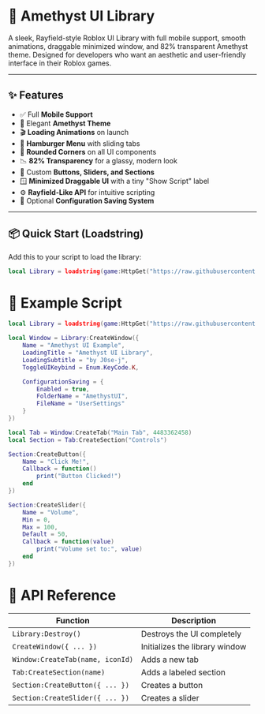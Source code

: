# 🌌 Amethyst UI Library

A sleek, Rayfield-style Roblox UI Library with full mobile support, smooth animations, draggable minimized window, and 82% transparent Amethyst theme. Designed for developers who want an aesthetic and user-friendly interface in their Roblox games.

---

## ✨ Features

- ✅ Full **Mobile Support**
- 🎨 Elegant **Amethyst Theme**
- 🎬 **Loading Animations** on launch
- 🧭 **Hamburger Menu** with sliding tabs
- 🧊 **Rounded Corners** on all UI components
- 📉 **82% Transparency** for a glassy, modern look
- 🔘 Custom **Buttons, Sliders, and Sections**
- 🪟 **Minimized Draggable UI** with a tiny "Show Script" label
- ⚙️ **Rayfield-Like API** for intuitive scripting
- 💾 Optional **Configuration Saving System**

---

## 📦 Quick Start (Loadstring)

Add this to your script to load the library:

```lua
local Library = loadstring(game:HttpGet("https://raw.githubusercontent.com/J0se-j/My-Lua-Library/refs/heads/main/Booting-the-library"))()
```
# 🧪 Example Script
```lua
local Library = loadstring(game:HttpGet("https://raw.githubusercontent.com/J0se-j/My-Lua-Library/refs/heads/main/Booting-the-library"))()

local Window = Library:CreateWindow({
    Name = "Amethyst UI Example",
    LoadingTitle = "Amethyst UI Library",
    LoadingSubtitle = "by J0se-j",
    ToggleUIKeybind = Enum.KeyCode.K,

    ConfigurationSaving = {
        Enabled = true,
        FolderName = "AmethystUI",
        FileName = "UserSettings"
    }
})

local Tab = Window:CreateTab("Main Tab", 4483362458)
local Section = Tab:CreateSection("Controls")

Section:CreateButton({
    Name = "Click Me!",
    Callback = function()
        print("Button Clicked!")
    end
})

Section:CreateSlider({
    Name = "Volume",
    Min = 0,
    Max = 100,
    Default = 50,
    Callback = function(value)
        print("Volume set to:", value)
    end
})
```
# 🧰 API Reference
| Function                         | Description                    |
| -------------------------------- | ------------------------------ |
| `Library:Destroy()`              | Destroys the UI completely     |
| `CreateWindow({ ... })`          | Initializes the library window |
| `Window:CreateTab(name, iconId)` | Adds a new tab                 |
| `Tab:CreateSection(name)`        | Adds a labeled section         |
| `Section:CreateButton({ ... })`  | Creates a button               |
| `Section:CreateSlider({ ... })`  | Creates a slider               |
